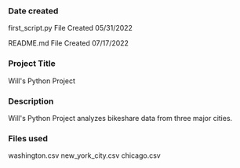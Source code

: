 
### Date created
first_script.py File Created 05/31/2022

README.md File Created 07/17/2022

### Project Title
Will's Python Project

### Description
Will's Python Project analyzes bikeshare data from three major cities.

### Files used
washington.csv
new_york_city.csv
chicago.csv
